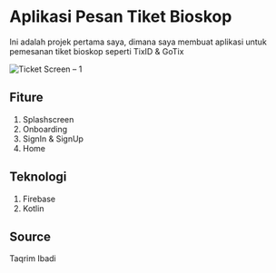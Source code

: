 # Aplikasi Pesan Tiket Bioskop
Ini adalah projek pertama saya, dimana saya membuat aplikasi untuk pemesanan tiket bioskop seperti TixID & GoTix

![Ticket Screen – 1](https://user-images.githubusercontent.com/69739290/90325041-c3be2000-dfa0-11ea-8030-b71112ccf512.png)

## Fiture
1. Splashscreen
2. Onboarding
3. SignIn & SignUp
4. Home

## Teknologi
1. Firebase
2. Kotlin

## Source
Taqrim Ibadi
